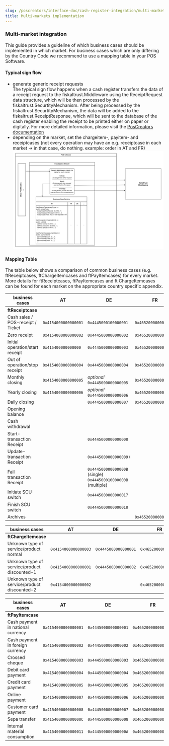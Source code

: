 ```yaml
---
slug: /poscreators/interface-doc/cash-register-integration/multi-markets-integration-guide
title: Multi-markets implementation
---
```

### Multi-market integration
This guide provides a guideline of which business cases should be implemented in which market.
For business cases which are only differing by the Country Code we recommend to use a mapping table in your POS Software. <br>

#### Typical sign flow
- generate generic receipt requests <br>
The typical sign flow happens when a cash register transfers the data of a receipt request to the fiskaltrust.Middleware using the ReceiptRequest data structure, which will be then processed by the fiskaltrust.SecurtityMechanism.
After being processed by the fiskaltrust.SecurtityMechanism, the data will be added to the fiskaltrust.ReceiptResponse, which will be sent to the database of the cash register enabling the receipt to be printed either on paper or digitally.
For more detailed information, please visit the [PosCreators documentation](https://docs.fiskaltrust.cloud/docs/poscreators/middleware-doc/general/cash-register-integration#workflow---regular-operation)
- depending on the market, set the chargeitem-, payitem- and receiptcases (not every operation may have an e.g. receiptcase in each market -> in that case, do nothing. example: order in AT and FR)
![](./images/12-multi-market-mapping.png)

#### Mapping Table
The table below shows a comparison of common business cases (e.g. ftReceiptcases, ftChargeItemcases and ftPayItemcases) for every market.
More details for ftReceiptcases, ftPayItemcases and ft ChargeItemcases can be found for each market on the appropriate country specific appendix.

|**business cases** | **AT** | **DE** |**FR** |**ME**|
|----------------------|-----------|-----------------------|--------------------------------------|-----------------------------|
|**ftReceiptcase**||||||
|Cash sales / POS-receipt / Ticket|`0x4154000000000001`|`0x4445000100000001`|`0x4652000000000001`|`0x4D45000000000001`|
|Zero receipt|`0x4154000000000002`|`0x4445000000000002`|`0x465200000000000F`|`0x4D45000000000002`|
|Initial operation/start receipt|`0x415400000000000`|`0x4445000000000003`|`0x4652000000000010`|`0x4D45000000000003`|
|Out of operation/stop receipt|`0x4154000000000004`|`0x4445000000000004`|`0x4652000000000011`|`0x4D45000000000004`|
|Monthly closing|`0x4154000000000005`|*optional* `0x4445000000000005`|`0x4652000000000006`|`0x4D45000000000005`|
|Yearly closing|`0x4154000000000006`|*optional* `0x4445000000000006`|`0x4652000000000007`|`0x4D45000000000006`|
|Daily closing|| `0x4445000000000007`|`0x4652000000000005`||
|Opening balance||||`0x4D45000000000007`|
|Cash withdrawal||||`0x4D45000000000008`|
|Start-transaction Receipt||`0x4445000000000008`|||
|Update-transaction Receipt||`0x4445000000000009)`||
|Fail transaction Receipt||`0x444500000000000B` (single) `0x444500010000000B` (multiple) ||||
|Initiate SCU switch||`0x4445000000000017`|||
|Finish SCU switch||`0x4445000000000018`|||
|Archives|||`0x4652000000000015`||

|**business cases** | **AT** | **DE** |**FR** |**ME**|
|----------------------|-----------|-----------------------|--------------------------------------|-----------------------------|
|**ftChargeItemcase**| | | | |
|Unknown type of service/product normal|`0x4154000000000003`|`0x4445000000000001`|`0x465200000000003`|`0x4D45000000000001`|
|Unknown type of service/product discounted-1|`0x4154000000000001`|`0x4445000000000002`|`0x465200000000001`|`0x4D45000000000002`|
|Unknown type of service/product discounted-2|`0x4154000000000002`||`0x465200000000002`||

|**business cases** | **AT** | **DE** |**FR** |**ME**|
|----------------------|-----------|-----------------------|--------------------------------------|-----------------------------|
|**ftPayItemcase** |||||
|Cash payment in national currency|`0x4154000000000001`|`0x4445000000000001`|`0x4652000000000001`|`0x4D45000000000001`|
|Cash payment in foreign currency|`0x4154000000000002`|`0x4445000000000002`|`0x4652000000000002`|`0x4D45000000000002`|
|Crossed cheque|`0x4154000000000003`|`0x4445000000000003`|`0x4652000000000003`|`0x4D45000000000003`|
|Debit card payment|`0x4154000000000004`|`0x4445000000000004`|`0x4652000000000004`|`0x4D45000000000004`|
|Credit card payment|`0x4154000000000005`|`0x4445000000000005`|`0x4652000000000005`|`0x4D45000000000005`|
|Online payment|`0x4154000000000007`|`0x4445000000000006`|`0x4652000000000007`|`0x4D45000000000008`|
|Customer card payment|`0x4154000000000008`|`0x4445000000000007`|`0x4652000000000008`|`0x4D45000000000009`|
|Sepa transfer|`0x415400000000000C`|`0x4445000000000008`|`0x465200000000000C`|`0x4D4500000000000A`|
|Internal material consumption|`0x4154000000000011`|`0x444500000000000A`|`0x4652000000000011`|`0x4D4500000000000C`|
